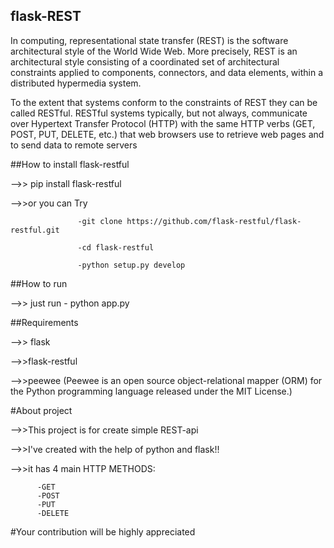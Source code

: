 ## flask-REST

In computing, representational state transfer (REST) is the software architectural style of the World Wide Web. More precisely, 
REST is an architectural style consisting of a coordinated set of architectural constraints applied to components, 
connectors, and data elements, within a distributed hypermedia system.


To the extent that systems conform to the constraints of REST they can be called RESTful. RESTful systems typically,
but not always, communicate over Hypertext Transfer Protocol (HTTP) with the same HTTP verbs (GET, POST, PUT, DELETE, etc.) 
that web browsers use to retrieve web pages and to send data to remote servers

##How to install flask-restful

-->> pip install flask-restful

-->>or you can Try 

                   -git clone https://github.com/flask-restful/flask-restful.git
                   
                   -cd flask-restful
                   
                   -python setup.py develop
##How to run

-->> just run - python app.py

##Requirements

-->> flask

-->>flask-restful

-->>peewee (Peewee is an open source object-relational mapper (ORM) for the Python programming language released under
             the MIT License.)
             
#About project

-->>This project is for create simple REST-api

-->>I've created with the help of python and flask!!

-->>it has 4 main HTTP METHODS:
          
          -GET
          -POST
          -PUT
          -DELETE
          
#Your contribution will be highly appreciated          


